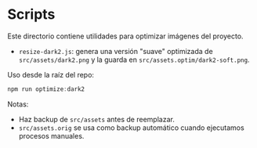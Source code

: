 # Scripts

Este directorio contiene utilidades para optimizar imágenes del proyecto.

- `resize-dark2.js`: genera una versión "suave" optimizada de `src/assets/dark2.png` y la guarda en `src/assets.optim/dark2-soft.png`.

Uso desde la raíz del repo:

```powershell
npm run optimize:dark2
```

Notas:
- Haz backup de `src/assets` antes de reemplazar.
- `src/assets.orig` se usa como backup automático cuando ejecutamos procesos manuales.
